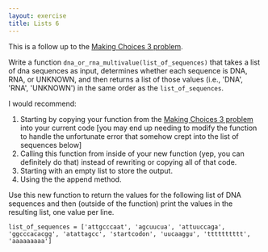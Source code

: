 ```yaml
---
layout: exercise
title: Lists 6
---
```


This is a follow up to the
[Making Choices 3 problem](/exercises/Making-choices-3).

Write a function `dna_or_rna_multivalue(list_of_sequences)` that
takes a list of dna sequences as input, determines whether each sequence
is DNA, RNA, or UNKNOWN, and then returns a list of those values (i.e.,
'DNA', 'RNA', 'UNKNOWN') in the same order as the `list_of_sequences`.

I would recommend:

1.  Starting by copying your function from the [Making Choices 3
    problem](/exercises/Making-choices-3)
    into your current code [you may end up needing to modify the
    function to handle the unfortunate error that somehow crept into the
    list of sequences below]
2.  Calling this function from inside of your new function (yep, you can
    definitely do that) instead of rewriting or copying all of that
    code.
3.  Starting with an empty list to store the output.
4.  Using the the append method.

Use this new function to return the values for the following list of DNA
sequences and then (outside of the function) print the values in the
resulting list, one value per line.

```
list_of_sequences = ['attgcccaat', 'agcuucua', 'attuuccaga',
'ggcccacacgg', 'atattagcc', 'startcodon', 'uucaaggu', 'tttttttttt',
'aaaaaaaaa']
```
